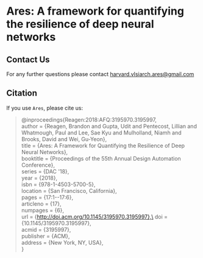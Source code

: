 # Ares: A framework for quantifying the resilience of deep neural networks

## Contact Us
For any further questions please contact <harvard.vlsiarch.ares@gmail.com>

## Citation
If you use `Ares`, please cite us:

> @inproceedings{Reagen:2018:AFQ:3195970.3195997, \
> author = {Reagen, Brandon and Gupta, Udit and Pentecost, Lillian and Whatmough, Paul and Lee, Sae Kyu and Mulholland, Niamh and Brooks, David and Wei, Gu-Yeon},\
> title = {Ares: A Framework for Quantifying the Resilience of Deep Neural Networks},\
> booktitle = {Proceedings of the 55th Annual Design Automation Conference},\
> series = {DAC '18},\
> year = {2018},\
> isbn = {978-1-4503-5700-5},\
> location = {San Francisco, California},\
> pages = {17:1--17:6},\
> articleno = {17},\
> numpages = {6},\
> url = {http://doi.acm.org/10.1145/3195970.3195997},\
> doi = {10.1145/3195970.3195997},\
> acmid = {3195997},\
> publisher = {ACM},\
> address = {New York, NY, USA},\
> }

